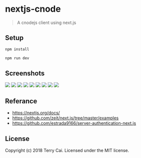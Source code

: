 # nextjs-cnode

> A cnodejs client using next.js 


## Setup

```bash
npm install

npm run dev

```



## Screenshots

![](https://raw.githubusercontent.com/icai/nextjs-cnode/master/screenshots/images/topic_01.png)
![](https://raw.githubusercontent.com/icai/nextjs-cnode/master/screenshots/images/topic_02.png)
![](https://raw.githubusercontent.com/icai/nextjs-cnode/master/screenshots/images/topic_03.png)
![](https://raw.githubusercontent.com/icai/nextjs-cnode/master/screenshots/images/topic_04.png)
![](https://raw.githubusercontent.com/icai/nextjs-cnode/master/screenshots/images/topic_05.png)
![](https://raw.githubusercontent.com/icai/nextjs-cnode/master/screenshots/images/topic_06.png)
![](https://raw.githubusercontent.com/icai/nextjs-cnode/master/screenshots/images/topic_07.png)
![](https://raw.githubusercontent.com/icai/nextjs-cnode/master/screenshots/images/topic_08.png)
![](https://raw.githubusercontent.com/icai/nextjs-cnode/master/screenshots/images/topic_09.png)



## Referance

- https://nextjs.org/docs/
- https://github.com/zeit/next.js/tree/master/examples
- https://github.com/estrada9166/server-authentication-next.js



## License

Copyright (c) 2018 Terry Cai. Licensed under the MIT license.
